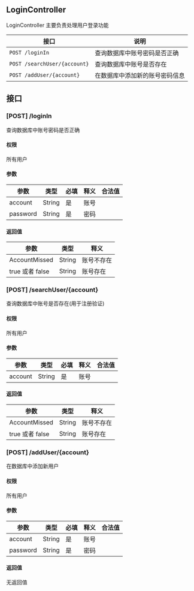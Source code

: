 ## LoginController

LoginController 主要负责处理用户登录功能

| 接口                           | 说明              |
|------------------------------|-----------------|
| `POST /loginIn`              | 查询数据库中账号密码是否正确  |
| `POST /searchUser/{account}` | 查询数据库中账号是否存在    |
| `POST /addUser/{account}`    | 在数据库中添加新的账号密码信息 |

## 接口

### [POST] /loginIn

查询数据库中账号密码是否正确

#### 权限

所有用户

#### 参数

| 参数       | 类型     | 必填  | 释义  | 合法值 |
|----------|--------|-----|-----|-----|
| account  | String | 是   | 账号  |     |
| password | String | 是   | 密码  |     |

#### 返回值

| 参数            | 类型     | 释义    |
|---------------|--------|-------|
| AccountMissed | String | 账号不存在 |
| true 或者 false | String | 账号存在  |

### [POST] /searchUser/{account}

查询数据库中账号是否存在(用于注册验证)

#### 权限

所有用户

#### 参数

| 参数       | 类型     | 必填  | 释义  | 合法值 |
|----------|--------|-----|-----|-----|
| account  | String | 是   | 账号  |     |

#### 返回值

| 参数            | 类型     | 释义    |
|---------------|--------|-------|
| AccountMissed | String | 账号不存在 |
| true 或者 false | String | 账号存在  |

### [POST] /addUser/{account}

在数据库中添加新用户

#### 权限

所有用户

#### 参数

| 参数       | 类型     | 必填  | 释义  | 合法值 |
|----------|--------|-----|-----|-----|
| account  | String | 是   | 账号  |     |
| password | String | 是   | 密码  |     |

#### 返回值

无返回值